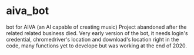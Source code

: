 # aiva_bot
bot for AIVA (an AI capable of creating music)
Project abandoned after the related related business died.
Very early version of the bot, it needs login's credential, chromedriver's location and download's location right in the code, many functions yet to develope but was working at the end of 2020.
